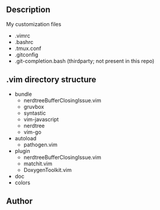 Description
-----------
My customization files

- .vimrc
- .bashrc
- .tmux.conf
- .gitconfig
- .git-completion.bash (thirdparty; not present in this repo)

.vim directory structure
------------------------
- bundle
    - nerdtreeBufferClosingIssue.vim
    - gruvbox
    - syntastic
    - vim-javascript
    - nerdtree
    - vim-go
- autoload
    - pathogen.vim
- plugin
    - nerdtreeBufferClosingIssue.vim
    - matchit.vim
    - DoxygenToolkit.vim
- doc
- colors

Author
------
